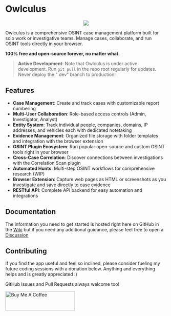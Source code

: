 # Owlculus

<p align="center">
  <img src="https://i.imgur.com/Cuf4hMK.png" />
</p>

Owlculus is a comprehensive OSINT case management platform built for solo work or investigative teams. Manage cases,
collaborate, and run OSINT tools directly in your browser.

**100% free and open-source forever, no matter what.**

> **Active Development**: Note that Owlculus is under active development. Run `git pull` in the repo root regularly for
> updates. Never deploy the "
> dev" branch to production!

## Features

- **Case Management**: Create and track cases with customizable report numbering
- **Multi-User Collaboration**: Role-based access controls (Admin, Investigator, Analyst)
- **Entity System**: Track individual people, companies, domains, IP addresses, and vehicles each with dedicated
  notetaking
- **Evidence Management**: Organized file storage with folder templates and integration with the browser extension
- **OSINT Plugin Ecosystem**: Run popular open-source and custom OSINT tools right in your browser
- **Cross-Case Correlation**: Discover connections between investigations with the Correlation Scan plugin
- **Automated Hunts**: Multi-step OSINT workflows for comprehensive research (WIP)
- **Browser Extension**: Capture web pages as HTML or screenshots as you investigate and save directly to case evidence
- **RESTful API**: Complete API backend for easy automation and integrations

## Documentation
The information you need to get started is hosted right here on GitHub in the [Wiki](https://github.com/be0vlk/owlculus/wiki) but if you need any additional guidance, please feel free to open a [Discussion](https://github.com/be0vlk/owlculus/discussions)

## Contributing

If you find the app useful and feel so inclined, please consider fueling my future coding sessions with a donation
below. Anything and everything helps and is greatly appreciated :)

GitHub Issues and Pull Requests always welcome too!

<a href="https://www.buymeacoffee.com/be0vlk" target="_blank"><img src="https://cdn.buymeacoffee.com/buttons/v2/default-yellow.png" alt="Buy Me A Coffee" style="height: 60px !important;width: 217px !important;" ></a>
